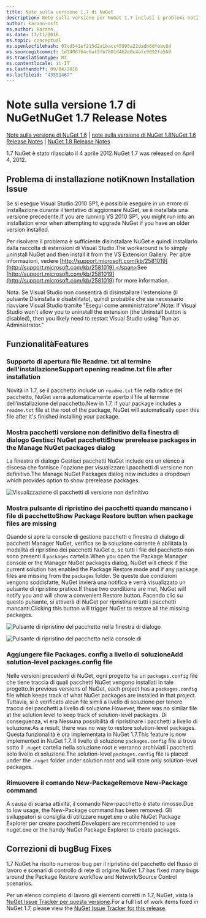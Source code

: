 ```yaml
---
title: Note sulla versione 1.7 di NuGet
description: Note sulla versione per NuGet 1.7 inclusi i problemi noti, correzioni di bug, funzionalità aggiunte e dcr.
author: karann-msft
ms.author: karann
ms.date: 11/11/2016
ms.topic: conceptual
ms.openlocfilehash: 07cd541ef215d2a1bacc45995a22dadb6dfeac6d
ms.sourcegitcommit: 1d1406764c6af5fb7801d462e0c4afc9092fa569
ms.translationtype: MT
ms.contentlocale: it-IT
ms.lasthandoff: 09/04/2018
ms.locfileid: "43551467"
---
```

# <a name="nuget-17-release-notes"></a><span data-ttu-id="4d4f3-103">Note sulla versione 1.7 di NuGet</span><span class="sxs-lookup"><span data-stu-id="4d4f3-103">NuGet 1.7 Release Notes</span></span>

<span data-ttu-id="4d4f3-104">[Note sulla versione di NuGet 1.6](../release-notes/nuget-1.6.md) | [note sulla versione di NuGet 1.8](../release-notes/nuget-1.8.md)</span><span class="sxs-lookup"><span data-stu-id="4d4f3-104">[NuGet 1.6 Release Notes](../release-notes/nuget-1.6.md) | [NuGet 1.8 Release Notes](../release-notes/nuget-1.8.md)</span></span>

<span data-ttu-id="4d4f3-105">1.7 NuGet è stato rilasciato il 4 aprile 2012.</span><span class="sxs-lookup"><span data-stu-id="4d4f3-105">NuGet 1.7 was released on April 4, 2012.</span></span>

## <a name="known-installation-issue"></a><span data-ttu-id="4d4f3-106">Problema di installazione noti</span><span class="sxs-lookup"><span data-stu-id="4d4f3-106">Known Installation Issue</span></span>
<span data-ttu-id="4d4f3-107">Se si esegue Visual Studio 2010 SP1, è possibile eseguire in un errore di installazione durante il tentativo di aggiornare NuGet, se è installata una versione precedente.</span><span class="sxs-lookup"><span data-stu-id="4d4f3-107">If you are running VS 2010 SP1, you might run into an installation error when attempting to upgrade NuGet if you have an older version installed.</span></span>

<span data-ttu-id="4d4f3-108">Per risolvere il problema è sufficiente disinstallare NuGet e quindi installarlo dalla raccolta di estensioni di Visual Studio.</span><span class="sxs-lookup"><span data-stu-id="4d4f3-108">The workaround is to simply uninstall NuGet and then install it from the VS Extension Gallery.</span></span>  <span data-ttu-id="4d4f3-109">Per altre informazioni, vedere [http://support.microsoft.com/kb/2581019](http://support.microsoft.com/kb/2581019).</span><span class="sxs-lookup"><span data-stu-id="4d4f3-109">See [http://support.microsoft.com/kb/2581019](http://support.microsoft.com/kb/2581019) for more information.</span></span>

<span data-ttu-id="4d4f3-110">Nota: Se Visual Studio non consentirà di disinstallare l'estensione (il pulsante Disinstalla è disabilitato), quindi probabile che sia necessario riavviare Visual Studio tramite "Esegui come amministratore".</span><span class="sxs-lookup"><span data-stu-id="4d4f3-110">Note: If Visual Studio won't allow you to uninstall the extension (the Uninstall button is disabled), then you likely need to restart Visual Studio using "Run as Administrator."</span></span>

## <a name="features"></a><span data-ttu-id="4d4f3-111">Funzionalità</span><span class="sxs-lookup"><span data-stu-id="4d4f3-111">Features</span></span>

### <a name="support-opening-readmetxt-file-after-installation"></a><span data-ttu-id="4d4f3-112">Supporto di apertura file Readme. txt al termine dell'installazione</span><span class="sxs-lookup"><span data-stu-id="4d4f3-112">Support opening readme.txt file after installation</span></span>
<span data-ttu-id="4d4f3-113">Novità in 1.7, se il pacchetto include un `readme.txt` file nella radice del pacchetto, NuGet verrà automaticamente aperto il file al termine dell'installazione del pacchetto.</span><span class="sxs-lookup"><span data-stu-id="4d4f3-113">New in 1.7, if your package includes a `readme.txt` file at the root of the package, NuGet will automatically open this file after it's finished installing your package.</span></span>

### <a name="show-prerelease-packages-in-the-manage-nuget-packages-dialog"></a><span data-ttu-id="4d4f3-114">Mostra pacchetti versione non definitivo della finestra di dialogo Gestisci NuGet pacchetti</span><span class="sxs-lookup"><span data-stu-id="4d4f3-114">Show prerelease packages in the Manage NuGet packages dialog</span></span>
<span data-ttu-id="4d4f3-115">La finestra di dialogo Gestisci pacchetti NuGet include ora un elenco a discesa che fornisce l'opzione per visualizzare i pacchetti di versione non definitivo.</span><span class="sxs-lookup"><span data-stu-id="4d4f3-115">The Manage NuGet Packages dialog now includes a dropdown which provides option to show prerelease packages.</span></span>

![Visualizzazione di pacchetti di versione non definitivo](./media/prerelease-dropdown.png)

### <a name="show-package-restore-button-when-package-files-are-missing"></a><span data-ttu-id="4d4f3-117">Mostra pulsante di ripristino dei pacchetti quando mancano i file di pacchetto</span><span class="sxs-lookup"><span data-stu-id="4d4f3-117">Show Package Restore button when package files are missing</span></span>
<span data-ttu-id="4d4f3-118">Quando si apre la console di gestione pacchetti o finestra di dialogo di pacchetti Manager NuGet, verifica se la soluzione corrente è abilitata la modalità di ripristino dei pacchetti NuGet e, se tutti i file del pacchetto non sono presenti il `packages` cartella.</span><span class="sxs-lookup"><span data-stu-id="4d4f3-118">When you open the Package Manager console or the Manager NuGet packages dialog, NuGet will check if the current solution has enabled the Package Restore mode and if any package files are missing from the `packages` folder.</span></span> <span data-ttu-id="4d4f3-119">Se queste due condizioni vengono soddisfatte, NuGet invierà una notifica e verrà visualizzato un pulsante di ripristino pratico.</span><span class="sxs-lookup"><span data-stu-id="4d4f3-119">If these two conditions are met, NuGet will notify you and will show a convenient Restore button.</span></span> <span data-ttu-id="4d4f3-120">Facendo clic su questo pulsante, si attiverà di NuGet per ripristinare tutti i pacchetti mancanti.</span><span class="sxs-lookup"><span data-stu-id="4d4f3-120">Clicking this button will trigger NuGet to restore all the missing packages.</span></span>

![Pulsante di ripristino del pacchetto nella finestra di dialogo](./media/packagerestore-dialog.png)

![Pulsante di ripristino del pacchetto nella console di](./media/packagerestore-console.png)

### <a name="add-solution-level-packagesconfig-file"></a><span data-ttu-id="4d4f3-123">Aggiungere file Packages. config a livello di soluzione</span><span class="sxs-lookup"><span data-stu-id="4d4f3-123">Add solution-level packages.config file</span></span>
<span data-ttu-id="4d4f3-124">Nelle versioni precedenti di NuGet, ogni progetto ha un `packages.config` file che tiene traccia di quali pacchetti NuGet vengono installati in tale progetto.</span><span class="sxs-lookup"><span data-stu-id="4d4f3-124">In previous versions of NuGet, each project has a `packages.config` file which keeps track of what NuGet packages are installed in that project.</span></span> <span data-ttu-id="4d4f3-125">Tuttavia, si è verificato alcun file simili a livello di soluzione per tenere traccia dei pacchetti a livello di soluzione.</span><span class="sxs-lookup"><span data-stu-id="4d4f3-125">However, there was no similar file at the solution level to keep track of solution-level packages.</span></span> <span data-ttu-id="4d4f3-126">Di conseguenza, vi era Nessuna possibilità di ripristinare i pacchetti a livello di soluzione.</span><span class="sxs-lookup"><span data-stu-id="4d4f3-126">As a result, there was no way to restore solution-level packages.</span></span>
<span data-ttu-id="4d4f3-127">Questa funzionalità è ora implementata in NuGet 1.7.</span><span class="sxs-lookup"><span data-stu-id="4d4f3-127">This feature is now implemented in NuGet 1.7.</span></span> <span data-ttu-id="4d4f3-128">Il livello di soluzione `packages.config` file si trova sotto il `.nuget` cartella nella soluzione root e verranno archiviati i pacchetti solo livello di soluzione.</span><span class="sxs-lookup"><span data-stu-id="4d4f3-128">The solution-level `packages.config` file is placed under the `.nuget` folder under solution root and will store only solution-level packages.</span></span>

### <a name="remove-new-package-command"></a><span data-ttu-id="4d4f3-129">Rimuovere il comando New-Package</span><span class="sxs-lookup"><span data-stu-id="4d4f3-129">Remove New-Package command</span></span>
<span data-ttu-id="4d4f3-130">A causa di scarsa attività, il comando New-pacchetto è stato rimosso.</span><span class="sxs-lookup"><span data-stu-id="4d4f3-130">Due to low usage, the New-Package command has been removed.</span></span> <span data-ttu-id="4d4f3-131">Gli sviluppatori si consiglia di utilizzare nuget.exe o utile NuGet Package Explorer per creare pacchetti.</span><span class="sxs-lookup"><span data-stu-id="4d4f3-131">Developers are recommended to use nuget.exe or the handy NuGet Package Explorer to create packages.</span></span>

## <a name="bug-fixes"></a><span data-ttu-id="4d4f3-132">Correzioni di bug</span><span class="sxs-lookup"><span data-stu-id="4d4f3-132">Bug Fixes</span></span>
<span data-ttu-id="4d4f3-133">1.7 NuGet ha risolto numerosi bug per il ripristino del pacchetto del flusso di lavoro e scenari di controllo di rete di origine.</span><span class="sxs-lookup"><span data-stu-id="4d4f3-133">NuGet 1.7 has fixed many bugs around the Package Restore workflow and Network/Source Control scenarios.</span></span>

<span data-ttu-id="4d4f3-134">Per un elenco completo di lavoro gli elementi corretti in 1.7, NuGet, vista la [NuGet Issue Tracker per questa versione](http://nuget.codeplex.com/workitem/list/advanced?keyword=&status=Closed&type=All&priority=All&release=NuGet%201.7&assignedTo=All&component=All&sortField=Votes&sortDirection=Descending&page=0).</span><span class="sxs-lookup"><span data-stu-id="4d4f3-134">For a full list of work items fixed in NuGet 1.7, please view the [NuGet Issue Tracker for this release](http://nuget.codeplex.com/workitem/list/advanced?keyword=&status=Closed&type=All&priority=All&release=NuGet%201.7&assignedTo=All&component=All&sortField=Votes&sortDirection=Descending&page=0).</span></span>
